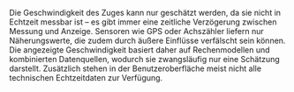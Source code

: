 Die Geschwindigkeit des Zuges kann nur geschätzt werden, da sie nicht in Echtzeit messbar ist – es gibt immer eine zeitliche Verzögerung zwischen Messung und Anzeige. Sensoren wie GPS oder Achszähler liefern nur Näherungswerte, die zudem durch äußere Einflüsse verfälscht sein können. Die angezeigte Geschwindigkeit basiert daher auf Rechenmodellen und kombinierten Datenquellen, wodurch sie zwangsläufig nur eine Schätzung darstellt. Zusätzlich stehen in der Benutzeroberfläche meist nicht alle technischen Echtzeitdaten zur Verfügung.
 